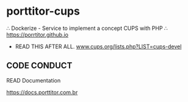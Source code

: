 # porttitor-cups
∴ Dockerize - Service to implement a concept CUPS with PHP ∴ https://porrtitor.github.io

- READ THIS AFTER ALL.
www.cups.org/lists.php?LIST=cups-devel

## CODE CONDUCT

READ Documentation

https://docs.porttitor.com.br

